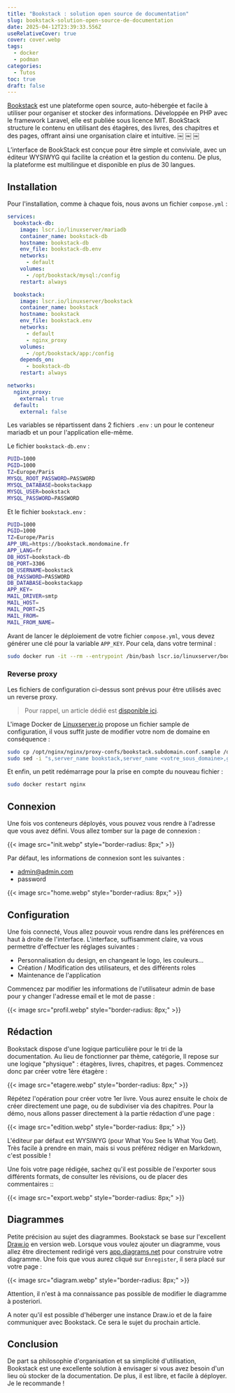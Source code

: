 ```yaml
---
title: "Bookstack : solution open source de documentation"
slug: bookstack-solution-open-source-de-documentation
date: 2025-04-12T23:39:33.556Z
useRelativeCover: true
cover: cover.webp
tags:
  - docker
  - podman
categories:
  - Tutos
toc: true
draft: false
---
```


[Bookstack](https://www.bookstackapp.com/) est une plateforme open source, auto-hébergée et facile à utiliser pour organiser et stocker des informations. Développée en PHP avec le framework Laravel, elle est publiée sous licence MIT. BookStack structure le contenu en utilisant des étagères, des livres, des chapitres et des pages, offrant ainsi une organisation claire et intuitive.  ￼ ￼ ￼

L’interface de BookStack est conçue pour être simple et conviviale, avec un éditeur WYSIWYG qui facilite la création et la gestion du contenu. De plus, la plateforme est multilingue et disponible en plus de 30 langues.

## Installation

Pour l'installation, comme à chaque fois, nous avons un fichier `compose.yml` :

```yml
services:
  bookstack-db:
    image: lscr.io/linuxserver/mariadb
    container_name: bookstack-db
    hostname: bookstack-db
    env_file: bookstack-db.env
    networks:
      - default
    volumes:
      - /opt/bookstack/mysql:/config
    restart: always

  bookstack:
    image: lscr.io/linuxserver/bookstack
    container_name: bookstack
    hostname: bookstack
    env_file: bookstack.env
    networks:
      - default
      - nginx_proxy
    volumes:
      - /opt/bookstack/app:/config
    depends_on:
      - bookstack-db
    restart: always

networks:
  nginx_proxy:
    external: true
  default:
    external: false
```

Les variables se répartissent dans 2 fichiers `.env` : un pour le conteneur mariadb et un pour l'application elle-même.

Le fichier `bookstack-db.env` :

```bash
PUID=1000
PGID=1000
TZ=Europe/Paris
MYSQL_ROOT_PASSWORD=PASSWORD
MYSQL_DATABASE=bookstackapp
MYSQL_USER=bookstack
MYSQL_PASSWORD=PASSWORD
```

Et le fichier `bookstack.env` :

```bash
PUID=1000
PGID=1000
TZ=Europe/Paris
APP_URL=https://bookstack.mondomaine.fr
APP_LANG=fr
DB_HOST=bookstack-db
DB_PORT=3306
DB_USERNAME=bookstack
DB_PASSWORD=PASSWORD
DB_DATABASE=bookstackapp
APP_KEY=
MAIL_DRIVER=smtp
MAIL_HOST=
MAIL_PORT=25
MAIL_FROM=
MAIL_FROM_NAME=
```

Avant de lancer le déploiement de votre fichier `compose.yml`, vous devez générer une clé pour la variable `APP_KEY`. Pour cela, dans votre terminal : 

```bash
sudo docker run -it --rm --entrypoint /bin/bash lscr.io/linuxserver/bookstack:latest appkey
```

### Reverse proxy

Les fichiers de configuration ci-dessus sont prévus pour être utilisés avec un reverse proxy.

> Pour rappel, un article dédié est [disponible ici](/posts/reverse-proxy-nginx/).

L'image Docker de [Linuxserver.io](https://docs.linuxserver.io/general/swag/) propose un fichier sample de configuration, il vous suffit juste de modifier votre nom de domaine en conséquence :

```bash
sudo cp /opt/nginx/nginx/proxy-confs/bookstack.subdomain.conf.sample /opt/nginx/nginx/proxy-confs/bookstack.subdomain.conf
sudo sed -i "s,server_name bookstack,server_name <votre_sous_domaine>,g" /opt/nginx/nginx/proxy-confs/bookstack.subdomain.conf
```

Et enfin, un petit redémarrage pour la prise en compte du nouveau fichier :

```bash
sudo docker restart nginx
```

## Connexion

Une fois vos conteneurs déployés, vous pouvez vous rendre à l'adresse que vous avez défini. Vous allez tomber sur la page de connexion :

{{< image src="init.webp" style="border-radius: 8px;" >}}

Par défaut, les informations de connexion sont les suivantes :
- admin@admin.com
- password

{{< image src="home.webp" style="border-radius: 8px;" >}}

## Configuration

Une fois connecté, Vous allez pouvoir vous rendre dans les préférences en haut à droite de l'interface. L'interface, suffisamment claire, va vous permettre d'effectuer les réglages suivantes : 

- Personnalisation du design, en changeant le logo, les couleurs...
- Création / Modification des utilisateurs, et des différents roles
- Maintenance de l'application

Commencez par modifier les informations de l'utilisateur admin de base pour y changer l'adresse email et le mot de passe :

{{< image src="profil.webp" style="border-radius: 8px;" >}}

## Rédaction

Bookstack dispose d'une logique particulière pour le tri de la documentation. Au lieu de fonctionner par thème, catégorie, Il repose sur une logique "physique" : étagères, livres, chapitres, et pages. Commencez donc par créer votre 1ère étagère :

{{< image src="etagere.webp" style="border-radius: 8px;" >}}

Répétez l'opération pour créer votre 1er livre. Vous aurez ensuite le choix de créer directement une page, ou de subdiviser via des chapitres. Pour la démo, nous allons passer directement à la partie rédaction d'une page :

{{< image src="edition.webp" style="border-radius: 8px;" >}}

L'éditeur par défaut est WYSIWYG (pour What You See Is What You Get). Très facile à prendre en main, mais si vous préférez rédiger en Markdown, c'est possible !

Une fois votre page rédigée, sachez qu'il est possible de l'exporter sous différents formats, de consulter les révisions, ou de placer des commentaires ::

{{< image src="export.webp" style="border-radius: 8px;" >}}

## Diagrammes

Petite précision au sujet des diagrammes. Bookstack se base sur l'excellent [Draw.io](https://www.drawio.com/) en version web. Lorsque vous voulez ajouter un diagramme, vous allez être directement redirigé vers [app.diagrams.net](https://app.diagrams.net) pour construire votre diagramme. Une fois que vous aurez cliqué sur `Enregister`, il sera placé sur votre page :

{{< image src="diagram.webp" style="border-radius: 8px;" >}}

Attention, il n'est à ma connaissance pas possible de modifier le diagramme à posteriori.

A noter qu'il est possible d'héberger une instance Draw.io et de la faire communiquer avec Bookstack. Ce sera le sujet du prochain article.

## Conclusion

De part sa philosophie d'organisation et sa simplicité d'utilisation, Bookstack est une excellente solution à envisager si vous avez besoin d'un lieu où stocker de la documentation. De plus, il est libre, et facile à déployer. Je le recommande !